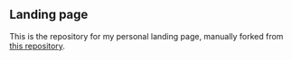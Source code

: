## Landing page
This is the repository for my personal landing page, manually forked from [this repository](https://github.com/flexdinesh/dev-landing-page).
